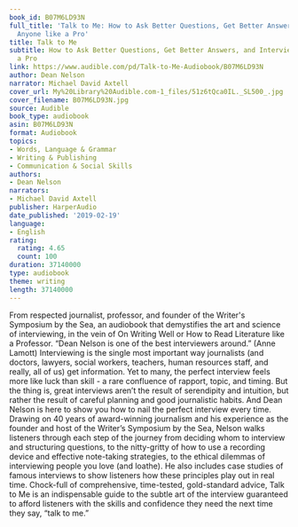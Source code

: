 ```yaml
---
book_id: B07M6LD93N
full_title: 'Talk to Me: How to Ask Better Questions, Get Better Answers, and Interview
  Anyone like a Pro'
title: Talk to Me
subtitle: How to Ask Better Questions, Get Better Answers, and Interview Anyone like
  a Pro
link: https://www.audible.com/pd/Talk-to-Me-Audiobook/B07M6LD93N
author: Dean Nelson
narrator: Michael David Axtell
cover_url: My%20Library%20Audible.com-1_files/51z6tQca0IL._SL500_.jpg
cover_filename: B07M6LD93N.jpg
source: Audible
book_type: audiobook
asin: B07M6LD93N
format: Audiobook
topics:
- Words, Language & Grammar
- Writing & Publishing
- Communication & Social Skills
authors:
- Dean Nelson
narrators:
- Michael David Axtell
publisher: HarperAudio
date_published: '2019-02-19'
language:
- English
rating:
  rating: 4.65
  count: 100
duration: 37140000
type: audiobook
theme: writing
length: 37140000
---
```

From respected journalist, professor, and founder of the Writer's Symposium by the Sea, an audiobook that demystifies the art and science of interviewing, in the vein of On Writing Well or How to Read Literature like a Professor.
“Dean Nelson is one of the best interviewers around.” (Anne Lamott)
Interviewing is the single most important way journalists (and doctors, lawyers, social workers, teachers, human resources staff, and really, all of us) get information. Yet to many, the perfect interview feels more like luck than skill - a rare confluence of rapport, topic, and timing. But the thing is, great interviews aren’t the result of serendipity and intuition, but rather the result of careful planning and good journalistic habits. And Dean Nelson is here to show you how to nail the perfect interview every time.
Drawing on 40 years of award-winning journalism and his experience as the founder and host of the Writer’s Symposium by the Sea, Nelson walks listeners through each step of the journey from deciding whom to interview and structuring questions, to the nitty-gritty of how to use a recording device and effective note-taking strategies, to the ethical dilemmas of interviewing people you love (and loathe). He also includes case studies of famous interviews to show listeners how these principles play out in real time.
Chock-full of comprehensive, time-tested, gold-standard advice, Talk to Me is an indispensable guide to the subtle art of the interview guaranteed to afford listeners with the skills and confidence they need the next time they say, “talk to me.”

